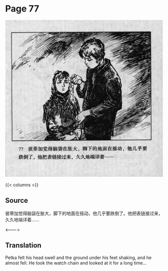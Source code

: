 # Page 77

 ![biao page](./../../../images/biao/seifert0726_biao_0081_077.jpg)

{{< columns >}}

## Source

彼蒂加觉得脑袋在胀大，脚下的地面在摇动，他几乎要跌倒了。他把表链接过来，久久地端详着......

<--->

## Translation

Petka felt his head swell and the ground under his feet shaking, and he almost fell. He took the watch chain and looked at it for a long time…
